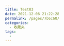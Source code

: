 ```yaml
---
title: Test03
date: 2021-12-06 21:22:28
permalink: /pages/7b6c60/
categories:
  - 收藏夹
tags:
  - 
---
```

